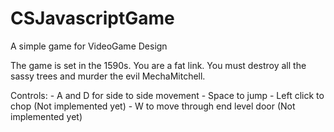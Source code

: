 CSJavascriptGame
================

A simple game for VideoGame Design

The game is set in the 1590s.
You are a fat link. You must destroy all the sassy trees and murder the evil MechaMitchell.

Controls:
	- A and D for side to side movement
	- Space to jump
	- Left click to chop (Not implemented yet)
	- W to move through end level door (Not implemented yet)
